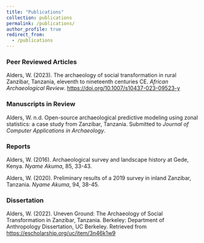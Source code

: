 ```yaml
---
title: "Publications"
collection: publications
permalink: /publications/
author_profile: true
redirect_from:
  - /publications
---
```


### Peer Reviewed Articles
Alders, W. (2023). The archaeology of social transformation in rural Zanzibar, Tanzania, eleventh to nineteenth centuries CE. _African Archaeological Review_. https://doi.org/10.1007/s10437-023-09523-y

### Manuscripts in Review

Alders, W. n.d. 	Open-source archaeological predictive modeling using zonal statistics: a case study from Zanzibar, Tanzania.
Submitted to *Journal of Computer Applications in Archaeology*.

### Reports

Alders, W. (2016). Archaeological survey and landscape history at Gede, Kenya. _Nyame Akuma_, 85, 33-43.

Alders, W. (2020). Preliminary results of a 2019 survey in inland Zanzibar, Tanzania. _Nyame Akuma_, 94, 38-45.

### Dissertation

Alders, W. (2022). Uneven Ground: The Archaeology of Social Transformation in Zanzibar, Tanzania. Berkeley: Department of Anthropology Dissertation, UC Berkeley. Retrieved from https://escholarship.org/uc/item/3n46k1w9
